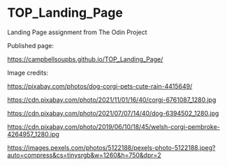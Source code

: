 # TOP_Landing_Page
Landing Page assignment from The Odin Project

Published page:

https://campbellsoupbs.github.io/TOP_Landing_Page/


Image credits:


https://pixabay.com/photos/dog-corgi-pets-cute-rain-4415649/

https://cdn.pixabay.com/photo/2021/11/01/16/40/corgi-6761087_1280.jpg

https://cdn.pixabay.com/photo/2021/07/07/14/40/dog-6394502_1280.jpg

https://cdn.pixabay.com/photo/2019/06/10/18/45/welsh-corgi-pembroke-4264957_1280.jpg

https://images.pexels.com/photos/5122188/pexels-photo-5122188.jpeg?auto=compress&cs=tinysrgb&w=1260&h=750&dpr=2
